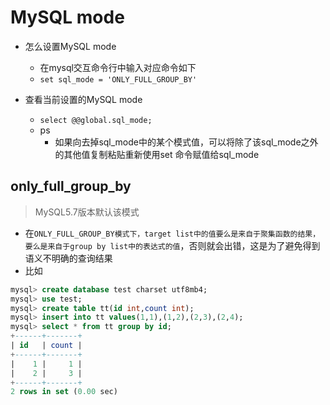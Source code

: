 # MySQL mode
- 怎么设置MySQL mode
	- 在mysql交互命令行中输入对应命令如下
	- `set sql_mode = 'ONLY_FULL_GROUP_BY'`

- 查看当前设置的MySQL mode 
	- `select @@global.sql_mode;` 
	- ps
		- 如果向去掉sql_mode中的某个模式值，可以将除了该sql_mode之外的其他值复制粘贴重新使用set 命令赋值给sql_mode


## only_full_group_by
> MySQL5.7版本默认该模式

-   在`ONLY_FULL_GROUP_BY模式下，target list中的值要么是来自于聚集函数的结果，要么是来自于group by list中的表达式的值`，否则就会出错，这是为了避免得到语义不明确的查询结果
-   比如

```sql
mysql> create database test charset utf8mb4;
mysql> use test;
mysql> create table tt(id int,count int);
mysql> insert into tt values(1,1),(1,2),(2,3),(2,4);
mysql> select * from tt group by id;
+------+-------+
| id   | count |
+------+-------+
|    1 |     1 |
|    2 |     3 |
+------+-------+
2 rows in set (0.00 sec)

```

